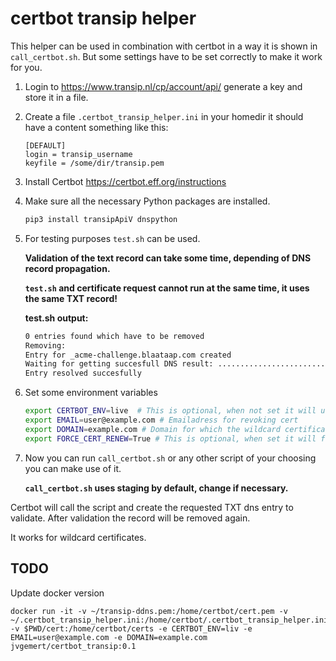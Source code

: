 # certbot transip helper

This helper can be used in combination with certbot in a way it is shown in `call_certbot.sh`. But some settings have to be set correctly to make it work for you.

1. Login to <https://www.transip.nl/cp/account/api/> generate a key and store it in a file.
2. Create a file `.certbot_transip_helper.ini` in your homedir it should have a content something like this:

   ```text
   [DEFAULT]
   login = transip_username
   keyfile = /some/dir/transip.pem
   ```

3. Install Certbot <https://certbot.eff.org/instructions>
4. Make sure all the necessary Python packages are installed.

   ```bash
   pip3 install transipApiV dnspython
   ```

5. For testing purposes  `test.sh` can be used.

   **Validation of the text record can take some time, depending of DNS record propagation.**

   **`test.sh` and certificate request cannot run at the same time, it uses the same TXT record!**

   **test.sh output:**

   ```bash
   0 entries found which have to be removed
   Removing:
   Entry for _acme-challenge.blaataap.com created
   Waiting for getting succesfull DNS result: ..............................
   Entry resolved succesfully
   ```

6. Set some environment variables
   ```bash
   export CERTBOT_ENV=live  # This is optional, when not set it will use the staging environment of letsencrypt
   export EMAIL=user@example.com # Emailadress for revoking cert
   export DOMAIN=example.com # Domain for which the wildcard certificate has to be generated
   export FORCE_CERT_RENEW=True # This is optional, when set it will force new certificate generation
   ```

7. Now you can run `call_certbot.sh` or any other script of your choosing you can make use of it.

   **`call_certbot.sh` uses staging by default, change if necessary.**

Certbot will call the script and create the requested TXT dns entry to validate. After validation the record will be removed again.

It works for wildcard certificates.


## TODO ##

Update docker version

```
docker run -it -v ~/transip-ddns.pem:/home/certbot/cert.pem -v ~/.certbot_transip_helper.ini:/home/certbot/.certbot_transip_helper.ini -v $PWD/cert:/home/certbot/certs -e CERTBOT_ENV=liv -e EMAIL=user@example.com -e DOMAIN=example.com jvgemert/certbot_transip:0.1
```

